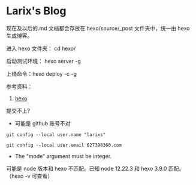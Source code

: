 # Larix's Blog

现在及以后的.md 文档都会存放在 hexo/source/\_post 文件夹中，统一由 hexo 生成博客。

进入 hexo 文件夹： cd hexo/

启动测试环境： hexo server -g

上线命令：hexo deploy -c -g

参考资料：

1. [hexo](https://hexo.io/)

提交不上?

- 可能是 github 账号不对

`git config --local user.name "larixs"`

`git config --local user.email 627398360.com`

- The "mode" argument must be integer.

可能是 node 版本和 hexo 不匹配。已知 node 12.22.3 和 hexo 3.9.0 匹配。（hexo -v 可查看）
